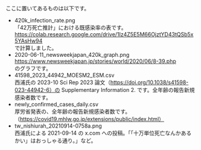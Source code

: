 ここに置いてあるものは以下です。

- 420k_infection_rate.png<br>
  「42万死亡推計」における既感染率の表です。<br>
  https://colab.research.google.com/drive/1Iz4Z5E5M66OjztYD43tQSb5x5YAsHw94<br>
  で計算しました。
- 2020-06-11_newsweekjapan_420k_graph.png<br>
  https://www.newsweekjapan.jp/stories/world/2020/06/8-39.php<br>
  のグラフです。
- 41598_2023_44942_MOESM2_ESM.csv<br>
  西浦氏の 2023-10 Sci Rep 2023 論文（https://doi.org/10.1038/s41598-023-44942-6）の Supplementary Information 2. です。全年齢の報告新規感染者数です。
- newly_confirmed_cases_daily.csv<br>
  厚労省発表の、全年齢の報告新規感染者数です。（https://covid19.mhlw.go.jp/extensions/public/index.html）
- tw_nishiurah_20210914-0758a.png<br>
  西浦氏による 2021-09-14 の x.com への投稿。「「十万単位死亡なんかあるかい」はおっしゃる通り。」など。

